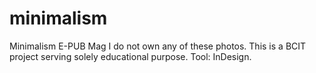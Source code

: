 # minimalism
Minimalism E-PUB Mag
I do not own any of these photos. This is a BCIT project serving solely educational purpose.
Tool: InDesign.
